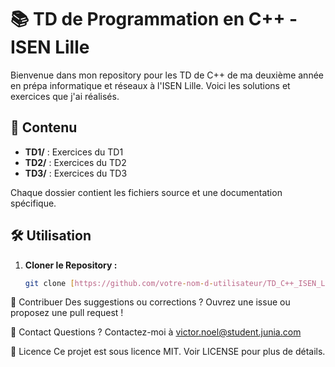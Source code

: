 # 📚 TD de Programmation en C++ - ISEN Lille

Bienvenue dans mon repository pour les TD de C++ de ma deuxième année en prépa informatique et réseaux à l'ISEN Lille. Voici les solutions et exercices que j'ai réalisés.

## 📁 Contenu

- **TD1/** : Exercices du TD1
- **TD2/** : Exercices du TD2
- **TD3/** : Exercices du TD3

Chaque dossier contient les fichiers source et une documentation spécifique.

## 🛠️ Utilisation

1. **Cloner le Repository :**
   ```bash
   git clone [https://github.com/votre-nom-d-utilisateur/TD_C++_ISEN_Lille.git](https://github.com/VictorISEN/NewRepo2.git)
📝 Contribuer
Des suggestions ou corrections ? Ouvrez une issue ou proposez une pull request !

📧 Contact
Questions ? Contactez-moi à victor.noel@student.junia.com

📜 Licence
Ce projet est sous licence MIT. Voir LICENSE pour plus de détails.
